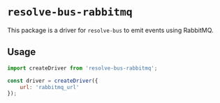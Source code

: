 # `resolve-bus-rabbitmq`

This package is a driver for `resolve-bus` to emit events using RabbitMQ.

## Usage

```js
import createDriver from 'resolve-bus-rabbitmq';

const driver = createDriver({
    url: 'rabbitmq_url'
});
```
